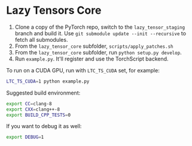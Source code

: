 # Lazy Tensors Core

1. Clone a copy of the PyTorch repo, switch to the `lazy_tensor_staging` branch and build it. Use `git submodule update --init --recursive` to fetch all submodules.
1. From the `lazy_tensor_core` subfolder, `scripts/apply_patches.sh`
1. From the `lazy_tensor_core` subfolder, run `python setup.py develop`.
1. Run `example.py`. It'll register and use the TorchScript backend.

To run on a CUDA GPU, run with `LTC_TS_CUDA` set, for example:

```bash
LTC_TS_CUDA=1 python example.py
```

Suggested build environment:

```bash
export CC=clang-8
export CXX=clang++-8
export BUILD_CPP_TESTS=0
```

If you want to debug it as well:

```bash
export DEBUG=1
```
